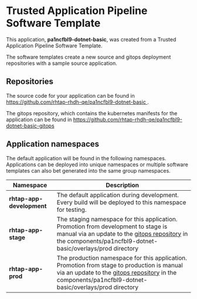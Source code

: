 # Trusted Application Pipeline Software Template

This application, **pa1ncfbl9-dotnet-basic**, was created from a Trusted Application Pipeline Software Template.

The software templates create a new source and gitops deployment repositories with a sample source application. 

## Repositories

The source code for your application can be found in [https://github.com/rhtap-rhdh-qe/pa1ncfbl9-dotnet-basic ](https://github.com/rhtap-rhdh-qe/pa1ncfbl9-dotnet-basic ).
 
The gitops repository, which contains the kubernetes manifests for the application can be found in 
[https://github.com/rhtap-rhdh-qe/pa1ncfbl9-dotnet-basic-gitops ](https://github.com/rhtap-rhdh-qe/pa1ncfbl9-dotnet-basic-gitops ) 

## Application namespaces 

The default application will be found in the following namespaces. Applications can be deployed into unique namespaces or multiple software templates can also bet generated into the same group namespaces.  

|  Namespace   |  Description   |  
| -------- | -------- |   
| **rhtap-app-development** | The default application during development. Every build will be deployed to this namespace for testing. | 
| **rhtap-app-stage** | The staging namespace for this application. Promotion from development to stage is manual via an update to the [gitops repository](https://github.com/rhtap-rhdh-qe/pa1ncfbl9-dotnet-basic-gitops ) in the components/pa1ncfbl9-dotnet-basic/overlays/prod directory |  
| **rhtap-app-prod** | The production namespace for this application. Promotion from stage to production is manual via an update to the [gitops repository](https://github.com/rhtap-rhdh-qe/pa1ncfbl9-dotnet-basic-gitops ) in the components/pa1ncfbl9-dotnet-basic/overlays/prod directory | 